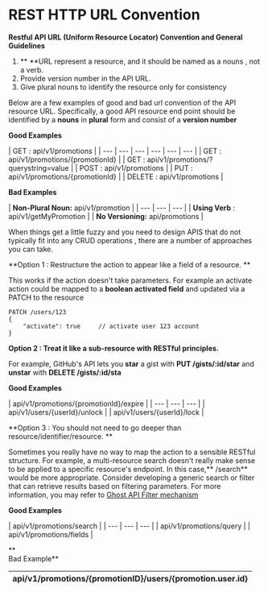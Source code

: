 # REST HTTP URL Convention

**Restful API URL \(Uniform Resource Locator\) Convention and General Guidelines**

1. ** **URL represent a resource, and it should be named as a nouns , not a verb.
2. Provide version number in the API URL.
3. Give plural nouns to identify the resource only for consistency 

Below are a few examples of good and bad url convention of the API resource URL. Specifically, a good API resource end point should be identified by a **nouns** in **plural** form and  consist of a **version number**

**Good Examples**

| GET : api/v1/promotions |
| --- | --- | --- | --- | --- | --- |
| GET : api/v1/promotions/{promotionId} |
| GET : api/v1/promotions/?querystring=value |
| POST : api/v1/promotions |
| PUT : api/v1/promotions/{promotionId} |
| DELETE : api/v1/promotions |

**Bad Examples**

| **Non-Plural Noun:** api/v1/promotion |
| --- | --- | --- |
| **Using Verb** : api/v1/getMyPromotion |
| **No Versioning:** api/promotions |

  
When things get a little fuzzy and you need to design APIS that do not typically fit into any CRUD operations , there are a number of approaches you can take.

**Option 1 : Restructure the action to appear like a field of a resource. **

This works if the action doesn't take parameters. For example an activate action could be mapped to a **boolean activated field** and updated via a PATCH to the resource

```text
PATCH /users/123
{
    "activate": true     // activate user 123 account
}
```

**Option 2 : Treat it like a sub-resource with RESTful principles.**

For example, GitHub's API lets you **star** a gist with **PUT /gists/:id/star** and **unstar** with **DELETE /gists/:id/sta**

**Good Examples**

| api/v1/promotions/{promotionId}/expire |
| --- | --- | --- |
|  api/v1/users/{userId}/unlock |
| api/v1/users/{userId}/lock |

**Option 3 : You should not need to go deeper than resource/identifier/resource.  **

Sometimes you really have no way to map the action to a sensible RESTful structure. For example, a multi-resource search doesn't really make sense to be applied to a specific resource's endpoint. In this case,** /search** would be more appropriate. Consider developing a generic search or filter that can retrieve results based on filtering parameters. For more information, you may refer to [Ghost API Filter mechanism ](https://api.ghost.org/docs/filter)

**Good Examples**

| api/v1/promotions/search |
| --- | --- | --- |
| api/v1/promotions/query |
| api/v1/promotions/fields |

**  
Bad Example**

| api/v1/promotions/{promotionID}/users/{promotion.user.id} |
| --- |




